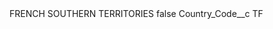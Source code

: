 <?xml version="1.0" encoding="UTF-8"?>
<CustomMetadata xmlns="http://soap.sforce.com/2006/04/metadata" xmlns:xsi="http://www.w3.org/2001/XMLSchema-instance" xmlns:xsd="http://www.w3.org/2001/XMLSchema">
    <label>FRENCH SOUTHERN TERRITORIES</label>
    <protected>false</protected>
    <values>
        <field>Country_Code__c</field>
        <value xsi:type="xsd:string">TF</value>
    </values>
</CustomMetadata>
